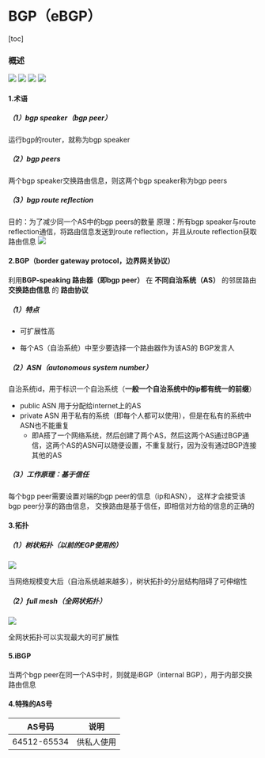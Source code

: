 # BGP（eBGP）
[toc]

### 概述

![](./imgs/bgp_05.png)
![](./imgs/bgp_01.png)
![](./imgs/bgp_06.png)
![](./imgs/bgp_07.png)

#### 1.术语

##### （1）bgp speaker（bgp peer）
运行bgp的router，就称为bgp speaker

##### （2）bgp peers
两个bgp speaker交换路由信息，则这两个bgp speaker称为bgp peers

##### （3）bgp route reflection
目的：为了减少同一个AS中的bgp peers的数量
原理：所有bgp speaker与route reflection通信，将路由信息发送到route reflection，并且从route reflection获取路由信息
![](./imgs/bgp_04.png)

#### 2.BGP（border gateway protocol，边界网关协议）
利用**BGP-speaking 路由器（即bgp peer）** 在 **不同自治系统（AS）** 的邻居路由 **交换路由信息** 的 **路由协议**

##### （1）特点
* 可扩展性高

* 每个AS（自治系统）中至少要选择一个路由器作为该AS的 BGP发言人

##### （2）ASN（autonomous system number）
自治系统id，用于标识一个自治系统（**一般一个自治系统中的ip都有统一的前缀**）
* public ASN 用于分配给internet上的AS
* private ASN 用于私有的系统（即每个人都可以使用），但是在私有的系统中ASN也不能重复
  * 即A搭了一个网络系统，然后创建了两个AS，然后这两个AS通过BGP通信，这两个AS的ASN可以随便设置，不重复就行，因为没有通过BGP连接其他的AS

##### （3）工作原理：基于信任
每个bgp peer需要设置对端的bgp peer的信息（ip和ASN），
这样才会接受该bgp peer分享的路由信息，
交换路由是基于信任，即相信对方给的信息的正确的

#### 3.拓扑

##### （1）树状拓扑（以前的EGP使用的）
![](./imgs/bgp_02.png)

当网络规模变大后（自治系统越来越多），树状拓扑的分层结构阻碍了可伸缩性

##### （2）full mesh（全网状拓扑）
![](./imgs/bgp_03.png)

全网状拓扑可以实现最大的可扩展性

#### 5.iBGP
当两个bgp peer在同一个AS中时，则就是iBGP（internal BGP），用于内部交换路由信息

#### 4.特殊的AS号
|AS号码|说明|
|-|-|
|64512-65534|供私人使用|
